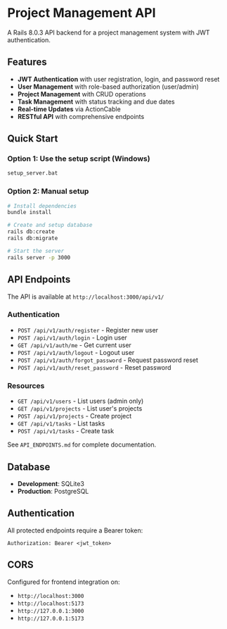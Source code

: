 # Project Management API

A Rails 8.0.3 API backend for a project management system with JWT authentication.

## Features

- **JWT Authentication** with user registration, login, and password reset
- **User Management** with role-based authorization (user/admin)
- **Project Management** with CRUD operations
- **Task Management** with status tracking and due dates
- **Real-time Updates** via ActionCable
- **RESTful API** with comprehensive endpoints

## Quick Start

### Option 1: Use the setup script (Windows)
```bash
setup_server.bat
```

### Option 2: Manual setup
```bash
# Install dependencies
bundle install

# Create and setup database
rails db:create
rails db:migrate

# Start the server
rails server -p 3000
```

## API Endpoints

The API is available at `http://localhost:3000/api/v1/`

### Authentication
- `POST /api/v1/auth/register` - Register new user
- `POST /api/v1/auth/login` - Login user
- `GET /api/v1/auth/me` - Get current user
- `POST /api/v1/auth/logout` - Logout user
- `POST /api/v1/auth/forgot_password` - Request password reset
- `POST /api/v1/auth/reset_password` - Reset password

### Resources
- `GET /api/v1/users` - List users (admin only)
- `GET /api/v1/projects` - List user's projects
- `POST /api/v1/projects` - Create project
- `GET /api/v1/tasks` - List tasks
- `POST /api/v1/tasks` - Create task

See `API_ENDPOINTS.md` for complete documentation.

## Database

- **Development**: SQLite3
- **Production**: PostgreSQL

## Authentication

All protected endpoints require a Bearer token:
```
Authorization: Bearer <jwt_token>
```

## CORS

Configured for frontend integration on:
- `http://localhost:3000`
- `http://localhost:5173`
- `http://127.0.0.1:3000`
- `http://127.0.0.1:5173`
